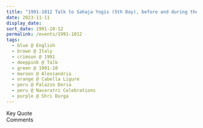 ```yaml
---
title: "1991-1012 Talk to Sahaja Yogis (5th Day), before and during the Evening Program, the day before Navarātri Pūjā, Tent, Cabella Ligure, Alessandria, Italy"
date: 2023-11-11
display_date: 
sort_date: 1991-10-12
permalink: /events/1991-1012
tags:
  - blue @ English
  - brown @ Italy
  - crimson @ 1991
  - deeppink @ Talk
  - green @ 1991-10
  - maroon @ Alessandria
  - orange @ Cabella Ligure
  - peru @ Palazzo Doria
  - peru @ Navaratri Celebrations
  - purple @ Shri Durga
---
```


<wave-list>
  <list-title color="green" width="75">Key Quote</list-title>
  <list-item color="BlanchedAlmond"  width="200"></list-item>
  <list-item color="Lavender"></list-item>
  <list-item color="BlanchedAlmond"></list-item>
</wave-list>

<br>

<wave-list>
  <list-title color="green" width="75">Comments</list-title>
  <list-item color="BlanchedAlmond"  width="200"></list-item>
  <list-item color="Lavender"></list-item>
  <list-item color="BlanchedAlmond"></list-item>
</wave-list>